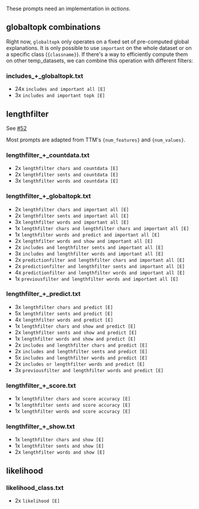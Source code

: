 These prompts need an implementation in *actions*.

## globaltopk combinations
Right now, `globaltopk` only operates on a fixed set of pre-computed global explanations. It is only possible to use `important` on the whole dataset or on a specific class (`{classname}`).
If there's a way to efficiently compute them on other temp_datasets, we can combine this operation with different filters:

### includes_+_globaltopk.txt
* 24x `includes and important all [E]`
* 3x `includes and important topk [E]`


## lengthfilter
See [#52](https://github.com/nfelnlp/InterroLang/issues/52)

Most prompts are adapted from TTM's `{num_features}` and `{num_values}`.

### lengthfilter_+_countdata.txt
* 2x `lengthfilter chars and countdata [E]`
* 2x `lengthfilter sents and countdata [E]`
* 3x `lengthfilter words and countdata [E]`

### lengthfilter_+_globaltopk.txt
* 2x `lengthfilter chars and important all [E]`
* 2x `lengthfilter sents and important all [E]`
* 3x `lengthfilter words and important all [E]`
* 1x `lengthfilter chars and lengthfilter chars and important all [E]`
* 1x `lengthfilter words and predict and important all [E]`
* 2x `lengthfilter words and show and important all [E]`
* 2x `includes and lengthfilter sents and important all [E]`
* 3x `includes and lengthfilter words and important all [E]`
* 2x `predictionfilter and lengthfilter chars and important all [E]`
* 2x `predictionfilter and lengthfilter sents and important all [E]`
* 4x `predictionfilter and lengthfilter words and important all [E]`
* 1x `previousfilter and lengthfilter words and important all [E]`

### lengthfilter_+_predict.txt
* 3x `lengthfilter chars and predict [E]`
* 5x `lengthfilter sents and predict [E]`
* 4x `lengthfilter words and predict [E]`
* 1x `lengthfilter chars and show and predict [E]`
* 2x `lengthfilter sents and show and predict [E]`
* 1x `lengthfilter words and show and predict [E]`
* 2x `includes and lengthfilter chars and predict [E]`
* 2x `includes and lengthfilter sents and predict [E]`
* 5x `includes and lengthfilter words and predict [E]`
* 2x `includes or lengthfilter words and predict [E]`
* 3x `previousfilter and lengthfilter words and predict [E]`

### lengthfilter_+_score.txt
* 1x `lengthfilter chars and score accuracy [E]`
* 1x `lengthfilter sents and score accuracy [E]`
* 1x `lengthfilter words and score accuracy [E]`

### lengthfilter_+_show.txt
* 1x `lengthfilter chars and show [E]`
* 1x `lengthfilter sents and show [E]`
* 2x `lengthfilter words and show [E]`

## likelihood

### likelihood_class.txt
* 2x `likelihood [E]`
